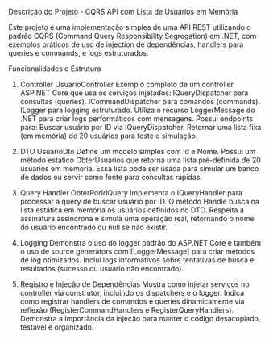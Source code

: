Descrição do Projeto - CQRS API com Lista de Usuários em Memória

Este projeto é uma implementação simples de uma API REST utilizando o padrão CQRS (Command Query Responsibility Segregation) em .NET, com exemplos práticos de uso de injection de dependências, handlers para queries e commands, e logs estruturados.

Funcionalidades e Estrutura
1. Controller UsuarioController
Exemplo completo de um controller ASP.NET Core que usa os serviços injetados:
IQueryDispatcher para consultas (queries).
ICommandDispatcher para comandos (commands).
ILogger<UsuarioController> para logging estruturado.
Utiliza o recurso LoggerMessage do .NET para criar logs performáticos com mensagens.
Possui endpoints para:
Buscar usuário por ID via IQueryDispatcher.
Retornar uma lista fixa (em memória) de 20 usuários para teste e simulação.

2. DTO UsuarioDto
Define um modelo simples com Id e Nome.
Possui um método estático ObterUsuarios que retorna uma lista pré-definida de 20 usuários em memória.
Essa lista pode ser usada para simular um banco de dados ou servir como fonte para consultas rápidas.

3. Query Handler ObterPorIdQuery
Implementa o IQueryHandler para processar a query de buscar usuário por ID.
O método Handle busca na lista estática em memória os usuários definidos no DTO.
Respeita a assinatura assíncrona e simula uma operação real, retornando o nome do usuário encontrado ou null se não existir.

4. Logging
Demonstra o uso do logger padrão do ASP.NET Core e também o uso de source generators com [LoggerMessage] para criar métodos de log otimizados.
Inclui logs informativos sobre tentativas de busca e resultados (sucesso ou usuário não encontrado).

5. Registro e Injeção de Dependências
Mostra como injetar serviços no controller via construtor, incluindo os dispatchers e o logger.
Indica como registrar handlers de comandos e queries dinamicamente via reflexão (RegisterCommandHandlers e RegisterQueryHandlers).
Demonstra a importância da injeção para manter o código desacoplado, testável e organizado.
